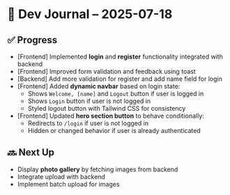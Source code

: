 # 📅 Dev Journal – 2025-07-18

## ✅ Progress

- [Frontend] Implemented **login** and **register** functionality integrated with backend
- [Frontend] Improved form validation and feedback using toast
- [Backend] Add more validation for register and add name field for login
- [Frontend] Added **dynamic navbar** based on login state:
  - Shows `Welcome, [name]` and `Logout` button if user is logged in
  - Shows `Login` button if user is not logged in
  - Styled logout button with Tailwind CSS for consistency
- [Frontend] Updated **hero section button** to behave conditionally:
  - Redirects to `/login` if user is not logged in
  - Hidden or changed behavior if user is already authenticated


## 🔜 Next Up
- Display **photo gallery** by fetching images from backend
- Integrate upload with backend
- Implement batch upload for images
